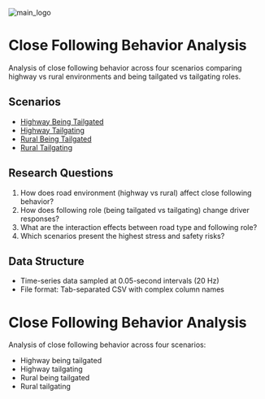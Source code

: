 ![main_logo](images/main_logo.png)
# Close Following Behavior Analysis

Analysis of close following behavior across four scenarios comparing highway vs rural environments and being tailgated vs tailgating roles.

## Scenarios

- [Highway Being Tailgated](docs/highway_being_tailgated.md)
- [Highway Tailgating](docs/highway_tailgating.md) 
- [Rural Being Tailgated](docs/rural_being_tailgated.md)
- [Rural Tailgating](docs/rural_tailgating.md)

## Research Questions

1. How does road environment (highway vs rural) affect close following behavior?
2. How does following role (being tailgated vs tailgating) change driver responses?
3. What are the interaction effects between road type and following role?
4. Which scenarios present the highest stress and safety risks?

## Data Structure

- Time-series data sampled at 0.05-second intervals (20 Hz)
- File format: Tab-separated CSV with complex column names



# Close Following Behavior Analysis

Analysis of close following behavior across four scenarios:
- Highway being tailgated
- Highway tailgating  
- Rural being tailgated
- Rural tailgating

